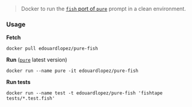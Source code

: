 
> Docker to run the [`fish` port of `pure`](https://github.com/rafaelrinaldi/pure) prompt in a clean environment.

### Usage

**Fetch**

    docker pull edouardlopez/pure-fish

**Run** ([`pure`](https://github.com/rafaelrinaldi/pure) latest version)

    docker run --name pure -it edouardlopez/pure-fish

**Run tests**

    docker run --name test -t edouardlopez/pure-fish 'fishtape tests/*.test.fish'

